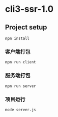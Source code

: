 # cli3-ssr-1.0

## Project setup
```
npm install
```

### 客户端打包
```
npm run client
```

### 服务端打包
```
npm run server
```

### 项目运行

```
node server.js
```
